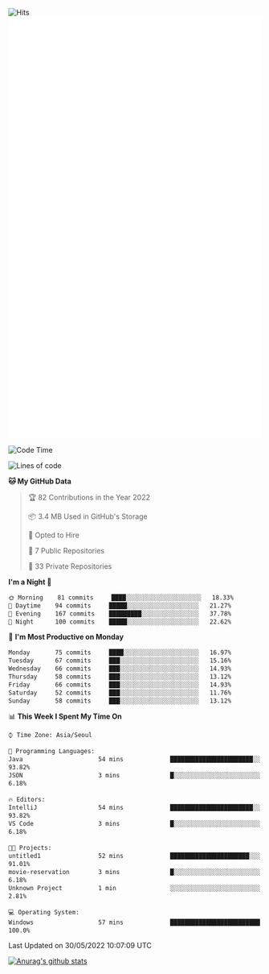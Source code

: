 ![Hits](https://hits.seeyoufarm.com/api/count/incr/badge.svg?url=https%3A%2F%2Fgithub.com%2Fkokose1234&count_bg=%2379C83D&title_bg=%23555555&icon=apple.svg&icon_color=%23E7E7E7&title=hits&edge_flat=false)
<br/>
![Metrics](https://github.com/kokose1234/kokose1234/blob/main/github-metrics.svg)

<!--START_SECTION:waka-->
![Code Time](http://img.shields.io/badge/Code%20Time-645%20hrs%2029%20mins-blue)

![Lines of code](https://img.shields.io/badge/From%20Hello%20World%20I%27ve%20Written-2%20Million%20lines%20of%20code-blue)

**🐱 My GitHub Data** 

> 🏆 82 Contributions in the Year 2022
 > 
> 📦 3.4 MB Used in GitHub's Storage 
 > 
> 💼 Opted to Hire
 > 
> 📜 7 Public Repositories 
 > 
> 🔑 33 Private Repositories  
 > 
**I'm a Night 🦉** 

```text
🌞 Morning    81 commits     ████░░░░░░░░░░░░░░░░░░░░░   18.33% 
🌆 Daytime    94 commits     █████░░░░░░░░░░░░░░░░░░░░   21.27% 
🌃 Evening    167 commits    █████████░░░░░░░░░░░░░░░░   37.78% 
🌙 Night      100 commits    █████░░░░░░░░░░░░░░░░░░░░   22.62%

```
📅 **I'm Most Productive on Monday** 

```text
Monday       75 commits     ████░░░░░░░░░░░░░░░░░░░░░   16.97% 
Tuesday      67 commits     ███░░░░░░░░░░░░░░░░░░░░░░   15.16% 
Wednesday    66 commits     ███░░░░░░░░░░░░░░░░░░░░░░   14.93% 
Thursday     58 commits     ███░░░░░░░░░░░░░░░░░░░░░░   13.12% 
Friday       66 commits     ███░░░░░░░░░░░░░░░░░░░░░░   14.93% 
Saturday     52 commits     ███░░░░░░░░░░░░░░░░░░░░░░   11.76% 
Sunday       58 commits     ███░░░░░░░░░░░░░░░░░░░░░░   13.12%

```


📊 **This Week I Spent My Time On** 

```text
⌚︎ Time Zone: Asia/Seoul

💬 Programming Languages: 
Java                     54 mins             ███████████████████████░░   93.82% 
JSON                     3 mins              █░░░░░░░░░░░░░░░░░░░░░░░░   6.18%

🔥 Editors: 
IntelliJ                 54 mins             ███████████████████████░░   93.82% 
VS Code                  3 mins              █░░░░░░░░░░░░░░░░░░░░░░░░   6.18%

🐱‍💻 Projects: 
untitled1                52 mins             ██████████████████████░░░   91.01% 
movie-reservation        3 mins              █░░░░░░░░░░░░░░░░░░░░░░░░   6.18% 
Unknown Project          1 min               ░░░░░░░░░░░░░░░░░░░░░░░░░   2.81%

💻 Operating System: 
Windows                  57 mins             █████████████████████████   100.0%

```


 Last Updated on 30/05/2022 10:07:09 UTC
<!--END_SECTION:waka-->

[![Anurag's github stats](https://github-readme-stats.vercel.app/api?username=kokose1234&theme=dracula)](https://github.com/anuraghazra/github-readme-stats)



	
